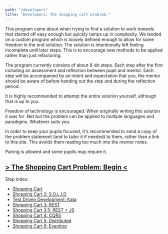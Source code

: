 ```yaml
---
path: "/developers"
title: "Developers: The shopping cart problem."
---
```

This program came about when trying to find a solution to work towards that started off easy enough but quickly ramps up in complexity. We landed on a custom program which is loosely defined enough to allow for some freedom in the end solution. The solution is intentionally left feeling incomplete until later steps. This is to encourage new methods to be applied rather than just refactoring. 

The program currently consists of about 8 ish steps. Each step after the first including an assessment and reflection between pupil and mentor. Each step will be accompanied by an intent and expectation that you, the mentor should be aware of before handing out the step and during the reflection period.

It is highly recommended to attempt the entire solution yourself, although that is up to you.

Freedom of technology is encouraged. When originally writing this solution it was for .Net but the problem can be applied to multiple languages and paradigms. Whatever suits you. 

In order to keep your pupils focused, it's recommended to send a copy of the problem statement (and to tailor it if needed) to them, rather than a link to this site. This avoids them reading too much into the mentor notes. 

Pairing is allowed and some pupils may require it.

## [> The Shopping Cart Problem: Begin <](../shopping)

Step index:
- [Shopping Cart](../shopping)
- [Shopping Cart 2: S.O.L.I.D](../shopping2)
- [Test Driven Development: Kata](../TDD)
- [Shopping Cart 3: REST](../shopping3)
- [Shopping Cart 3.5: REST + JS](../shopping3_5)
- [Shopping Cart 4: CQRS](../shopping4)
- [Shopping Cart 5: Distributed](../shopping5)
- [Shopping Cart 6: Eventing](../shopping6)